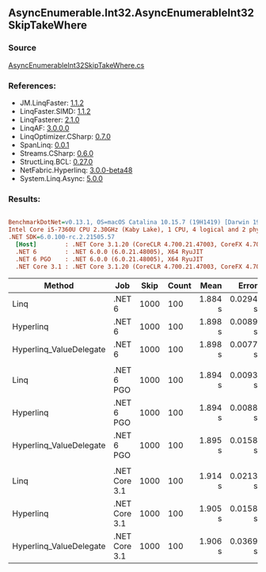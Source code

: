 ﻿## AsyncEnumerable.Int32.AsyncEnumerableInt32SkipTakeWhere

### Source
[AsyncEnumerableInt32SkipTakeWhere.cs](../LinqBenchmarks/AsyncEnumerable/Int32/AsyncEnumerableInt32SkipTakeWhere.cs)

### References:
- JM.LinqFaster: [1.1.2](https://www.nuget.org/packages/JM.LinqFaster/1.1.2)
- LinqFaster.SIMD: [1.1.2](https://www.nuget.org/packages/LinqFaster.SIMD/1.0.3)
- LinqFasterer: [2.1.0](https://www.nuget.org/packages/LinqFasterer/2.1.0)
- LinqAF: [3.0.0.0](https://www.nuget.org/packages/LinqAF/3.0.0.0)
- LinqOptimizer.CSharp: [0.7.0](https://www.nuget.org/packages/LinqOptimizer.CSharp/0.7.0)
- SpanLinq: [0.0.1](https://www.nuget.org/packages/SpanLinq/0.0.1)
- Streams.CSharp: [0.6.0](https://www.nuget.org/packages/Streams.CSharp/0.6.0)
- StructLinq.BCL: [0.27.0](https://www.nuget.org/packages/StructLinq/0.27.0)
- NetFabric.Hyperlinq: [3.0.0-beta48](https://www.nuget.org/packages/NetFabric.Hyperlinq/3.0.0-beta48)
- System.Linq.Async: [5.0.0](https://www.nuget.org/packages/System.Linq.Async/5.0.0)

### Results:
``` ini

BenchmarkDotNet=v0.13.1, OS=macOS Catalina 10.15.7 (19H1419) [Darwin 19.6.0]
Intel Core i5-7360U CPU 2.30GHz (Kaby Lake), 1 CPU, 4 logical and 2 physical cores
.NET SDK=6.0.100-rc.2.21505.57
  [Host]        : .NET Core 3.1.20 (CoreCLR 4.700.21.47003, CoreFX 4.700.21.47101), X64 RyuJIT
  .NET 6        : .NET 6.0.0 (6.0.21.48005), X64 RyuJIT
  .NET 6 PGO    : .NET 6.0.0 (6.0.21.48005), X64 RyuJIT
  .NET Core 3.1 : .NET Core 3.1.20 (CoreCLR 4.700.21.47003, CoreFX 4.700.21.47101), X64 RyuJIT


```
|                  Method |           Job | Skip | Count |    Mean |    Error |   StdDev |        Ratio | RatioSD | Allocated |
|------------------------ |-------------- |----- |------ |--------:|---------:|---------:|-------------:|--------:|----------:|
|                    Linq |        .NET 6 | 1000 |   100 | 1.884 s | 0.0294 s | 0.0275 s |     baseline |         |    279 KB |
|               Hyperlinq |        .NET 6 | 1000 |   100 | 1.898 s | 0.0089 s | 0.0083 s | 1.01x slower |   0.02x |    219 KB |
| Hyperlinq_ValueDelegate |        .NET 6 | 1000 |   100 | 1.898 s | 0.0077 s | 0.0072 s | 1.01x slower |   0.02x |    223 KB |
|                         |               |      |       |         |          |          |              |         |           |
|                    Linq |    .NET 6 PGO | 1000 |   100 | 1.894 s | 0.0093 s | 0.0083 s |     baseline |         |    278 KB |
|               Hyperlinq |    .NET 6 PGO | 1000 |   100 | 1.894 s | 0.0088 s | 0.0082 s | 1.00x slower |   0.01x |    217 KB |
| Hyperlinq_ValueDelegate |    .NET 6 PGO | 1000 |   100 | 1.895 s | 0.0158 s | 0.0148 s | 1.00x slower |   0.01x |    218 KB |
|                         |               |      |       |         |          |          |              |         |           |
|                    Linq | .NET Core 3.1 | 1000 |   100 | 1.914 s | 0.0213 s | 0.0199 s |     baseline |         |    243 KB |
|               Hyperlinq | .NET Core 3.1 | 1000 |   100 | 1.905 s | 0.0158 s | 0.0148 s | 1.00x faster |   0.02x |    182 KB |
| Hyperlinq_ValueDelegate | .NET Core 3.1 | 1000 |   100 | 1.906 s | 0.0369 s | 0.0466 s | 1.01x faster |   0.03x |    182 KB |
